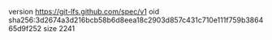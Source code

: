 version https://git-lfs.github.com/spec/v1
oid sha256:3d2674a3d216bcb58b6d8eea18c2903d857c431c710e111f759b386465d9f252
size 2241
